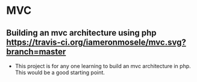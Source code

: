 # MVC
## Building an mvc architecture using php https://travis-ci.org/iameronmosele/mvc.svg?branch=master

* This project is for any one learning to build an mvc architecture in php. This would be a good starting point.

